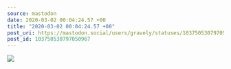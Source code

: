 ```yaml
---
source: mastodon
date: 2020-03-02 00:04:24.57 +00
title: "2020-03-02 00:04:24.57 +00"
post_uri: https://mastodon.social/users/gravely/statuses/103750530797050967
post_id: 103750530797050967
---
```




![](/images/25803744.jpg)

